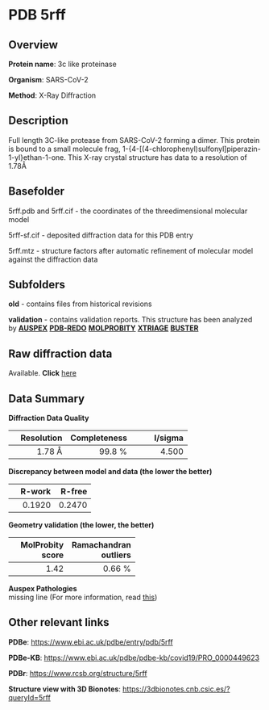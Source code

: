 # PDB 5rff

## Overview

**Protein name**: 3c like proteinase

**Organism**: SARS-CoV-2

**Method**: X-Ray Diffraction

## Description

Full length 3C-like protease from SARS-CoV-2 forming a dimer. This protein is bound to a small molecule frag, 1-{4-[(4-chlorophenyl)sulfonyl]piperazin-1-yl}ethan-1-one. This X-ray crystal structure has data to a resolution of 1.78Å

## Basefolder

5rff.pdb and 5rff.cif - the coordinates of the threedimensional molecular model

5rff-sf.cif - deposited diffraction data for this PDB entry

5rff.mtz - structure factors after automatic refinement of molecular model against the diffraction data

## Subfolders



**old** - contains files from historical revisions

**validation** - contains validation reports. This structure has been analyzed by [**AUSPEX**](https://github.com/thorn-lab/coronavirus_structural_task_force/tree/master/pdb/3c_like_proteinase/SARS-CoV-2/5rff/validation/auspex) [**PDB-REDO**](https://github.com/thorn-lab/coronavirus_structural_task_force/tree/master/pdb/3c_like_proteinase/SARS-CoV-2/5rff/validation/pdb-redo) [**MOLPROBITY**](https://github.com/thorn-lab/coronavirus_structural_task_force/tree/master/pdb/3c_like_proteinase/SARS-CoV-2/5rff/validation/molprobity) [**XTRIAGE**](https://github.com/thorn-lab/coronavirus_structural_task_force/blob/master/pdb/3c_like_proteinase/SARS-CoV-2/5rff/validation/Xtriage_output.log) [**BUSTER**](https://www.globalphasing.com/buster/wiki/index.cgi?Covid19Pdb5RFF) 



## Raw diffraction data

Available. **Click** [here](https://zenodo.org/record/3731366) 

## Data Summary
**Diffraction Data Quality**

|   | Resolution | Completeness| I/sigma |
|---|-------------:|----------------:|--------------:|
|   |1.78 Å|99.8  %|<img width=50/>4.500|

**Discrepancy between model and data (the lower the better)**

|   | **R-work**| **R-free**   
|---|-------------:|----------------:|           
||  0.1920|  0.2470|

**Geometry validation (the lower, the better)**

|   |**MolProbity<br>score**| **Ramachandran<br>outliers** 
|---|-------------:|----------------:|
||  1.42|  0.66 %|

**Auspex Pathologies**<br> missing line (For more information, read [this](https://github.com/thorn-lab/coronavirus_structural_task_force/blob/master/pdb/3c_like_proteinase/SARS-CoV-2/5rff/validation/auspex/5rff_auspex_comments.txt))

 



## Other relevant links 
**PDBe**:  https://www.ebi.ac.uk/pdbe/entry/pdb/5rff

**PDBe-KB**: https://www.ebi.ac.uk/pdbe/pdbe-kb/covid19/PRO_0000449623 
 
**PDBr**: https://www.rcsb.org/structure/5rff 

**Structure view with 3D Bionotes**: https://3dbionotes.cnb.csic.es/?queryId=5rff

